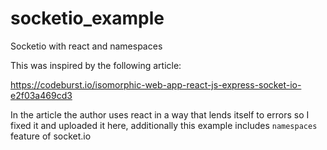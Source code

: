 # socketio_example
Socketio with react and namespaces

This was inspired by the following article:

https://codeburst.io/isomorphic-web-app-react-js-express-socket-io-e2f03a469cd3

In the article the author uses react in a way that lends itself to errors so I fixed it and uploaded it here, additionally this example includes `namespaces` feature of socket.io

